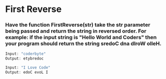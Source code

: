 # First Reverse

### Have the function FirstReverse(str) take the str parameter being passed and return the string in reversed order. For example: if the input string is "Hello World and Coders" then your program should return the string sredoC dna dlroW olleH.

```java
Input: "coderbyte"
Output: etybredoc

Input: "I Love Code"
Output: edoC evoL I
```